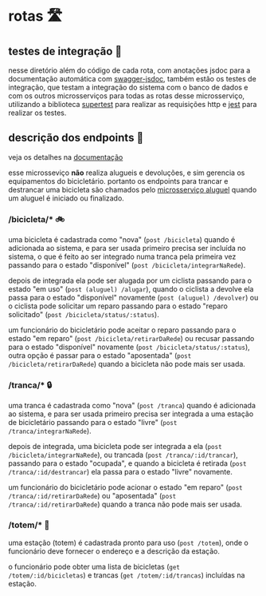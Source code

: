 # rotas 🛣️

## testes de integração 🧪

nesse diretório além do código de cada rota, com anotações jsdoc para a documentação automática com [swagger-jsdoc](https://npmjs.com/package/swagger-jsdoc), também estão os testes de integração, que testam a integração do sistema com o banco de dados e com os outros microsserviços para todas as rotas desse microsserviço, utilizando a biblioteca [supertest](https://npmjs.com/package/supertest) para realizar as requisições http e [jest](https://jestjs.io/) para realizar os testes.

## descrição dos endpoints 📡

veja os detalhes na [documentação](https://ms-equipamento.vercel.app/docs)

esse microsseviço **não** realiza alugueis e devoluções, e sim gerencia os equipamentos do bicicletário. portanto os endpoints para trancar e destrancar uma bicicleta são chamados pelo [microsserviço aluguel](https://github.com/kevincrys/microsservicoAluguel) quando um aluguel é iniciado ou finalizado.



### /bicicleta/* 🚲

uma bicicleta é cadastrada como "nova" (``post /bicicleta``) quando é adicionada ao sistema, e para ser usada primeiro precisa ser incluída no sistema, o que é feito ao ser integrado numa tranca pela primeira vez passando para o estado "disponível" (``post /bicicleta/integrarNaRede``).

depois de integrada ela pode ser alugada por um ciclista passando para o estado "em uso" (``post (aluguel) /alugar``), quando o ciclista a devolve ela passa para o estado "disponível" novamente (``post (aluguel) /devolver``) ou o ciclista pode solicitar um reparo passando para o estado "reparo solicitado" (``post /bicicleta/status/:status``).

um funcionário do bicicletário pode aceitar o reparo passando para o estado "em reparo" (``post /bicicleta/retirarDaRede``) ou recusar passando para o estado "disponível" novamente (``post /bicicleta/status/:status``), outra opção é passar para o estado "aposentada" (``post /bicicleta/retirarDaRede``) quando a bicicleta não pode mais ser usada.

### /tranca/* 🔒

uma tranca é cadastrada como "nova" (``post /tranca``) quando é adicionada ao sistema, e para ser usada primeiro precisa ser integrada a uma estação de bicicletário passando para o estado "livre" (``post /tranca/integrarNaRede``).

depois de integrada, uma bicicleta pode ser integrada a ela (``post /bicicleta/integrarNaRede``), ou trancada (``post /tranca/:id/trancar``), passando para o estado "ocupada", e quando a bicicleta é retirada (``post /tranca/:id/destrancar``) ela passa para o estado "livre" novamente.

um funcionário do bicicletário pode acionar o estado "em reparo" (``post /tranca/:id/retirarDaRede``) ou "aposentada" (``post /tranca/:id/retirarDaRede``) quando a tranca não pode mais ser usada.

### /totem/* 🏬

uma estação (totem) é cadastrada pronto para uso (``post /totem``), onde o funcionário deve fornecer o endereço e a descrição da estação.

o funcionário pode obter uma lista de bicicletas (``get /totem/:id/bicicletas``) e trancas (``get /totem/:id/trancas``) incluídas na estação.
